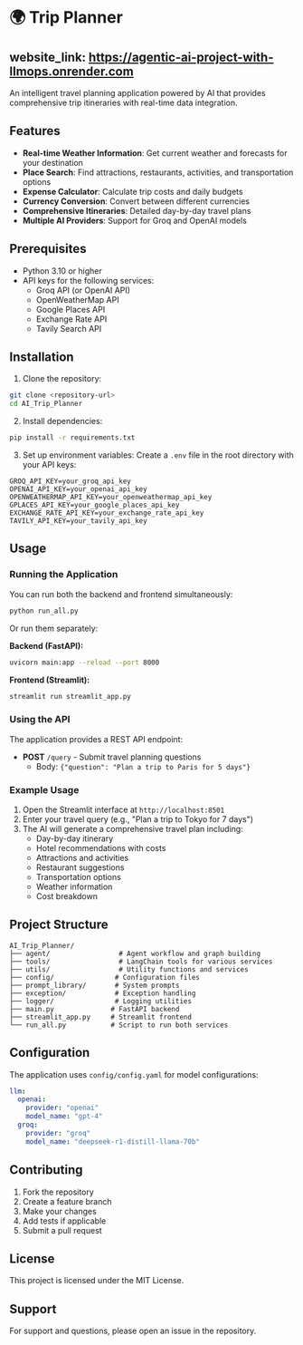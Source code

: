 # 🌍 Trip Planner
## website_link:  https://agentic-ai-project-with-llmops.onrender.com
An intelligent travel planning application powered by AI that provides comprehensive trip itineraries with real-time data integration.

## Features

- **Real-time Weather Information**: Get current weather and forecasts for your destination
- **Place Search**: Find attractions, restaurants, activities, and transportation options
- **Expense Calculator**: Calculate trip costs and daily budgets
- **Currency Conversion**: Convert between different currencies
- **Comprehensive Itineraries**: Detailed day-by-day travel plans
- **Multiple AI Providers**: Support for Groq and OpenAI models

## Prerequisites

- Python 3.10 or higher
- API keys for the following services:
  - Groq API (or OpenAI API)
  - OpenWeatherMap API
  - Google Places API
  - Exchange Rate API
  - Tavily Search API

## Installation

1. Clone the repository:
```bash
git clone <repository-url>
cd AI_Trip_Planner
```

2. Install dependencies:
```bash
pip install -r requirements.txt
```

3. Set up environment variables:
Create a `.env` file in the root directory with your API keys:
```env
GROQ_API_KEY=your_groq_api_key
OPENAI_API_KEY=your_openai_api_key
OPENWEATHERMAP_API_KEY=your_openweathermap_api_key
GPLACES_API_KEY=your_google_places_api_key
EXCHANGE_RATE_API_KEY=your_exchange_rate_api_key
TAVILY_API_KEY=your_tavily_api_key
```

## Usage

### Running the Application

You can run both the backend and frontend simultaneously:

```bash
python run_all.py
```

Or run them separately:

**Backend (FastAPI):**
```bash
uvicorn main:app --reload --port 8000
```

**Frontend (Streamlit):**
```bash
streamlit run streamlit_app.py
```

### Using the API

The application provides a REST API endpoint:

- **POST** `/query` - Submit travel planning questions
  - Body: `{"question": "Plan a trip to Paris for 5 days"}`

### Example Usage

1. Open the Streamlit interface at `http://localhost:8501`
2. Enter your travel query (e.g., "Plan a trip to Tokyo for 7 days")
3. The AI will generate a comprehensive travel plan including:
   - Day-by-day itinerary
   - Hotel recommendations with costs
   - Attractions and activities
   - Restaurant suggestions
   - Transportation options
   - Weather information
   - Cost breakdown

## Project Structure

```
AI_Trip_Planner/
├── agent/                 # Agent workflow and graph building
├── tools/                 # LangChain tools for various services
├── utils/                 # Utility functions and services
├── config/               # Configuration files
├── prompt_library/       # System prompts
├── exception/            # Exception handling
├── logger/               # Logging utilities
├── main.py              # FastAPI backend
├── streamlit_app.py     # Streamlit frontend
└── run_all.py           # Script to run both services
```

## Configuration

The application uses `config/config.yaml` for model configurations:

```yaml
llm:
  openai:
    provider: "openai"
    model_name: "gpt-4"
  groq:
    provider: "groq"
    model_name: "deepseek-r1-distill-llama-70b"
```

## Contributing

1. Fork the repository
2. Create a feature branch
3. Make your changes
4. Add tests if applicable
5. Submit a pull request

## License

This project is licensed under the MIT License.

## Support

For support and questions, please open an issue in the repository.
